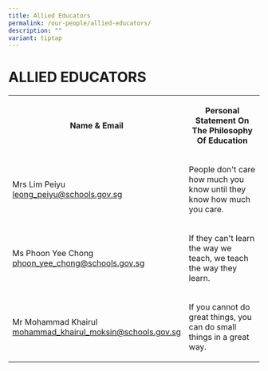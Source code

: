 ```yaml
---
title: Allied Educators
permalink: /our-people/allied-educators/
description: ""
variant: tiptap
---
```

<h1><strong>ALLIED EDUCATORS</strong></h1>
<table style="minWidth: 50px">
<colgroup>
<col>
<col>
</colgroup>
<tbody>
<tr>
<th rowspan="1" colspan="1">
<p>Name &amp; Email</p>
</th>
<th rowspan="1" colspan="1">
<p>Personal Statement On The Philosophy Of Education</p>
</th>
</tr>
<tr>
<td rowspan="1" colspan="1">
<p>Mrs Lim Peiyu
<br><a href="mailto:leong_peiyu@schools.gov.sg" rel="noopener noreferrer nofollow" target="_blank">leong_peiyu@schools.gov.sg</a>
</p>
</td>
<td rowspan="1" colspan="1">
<p>People don't care how much you know until they know how much you care.</p>
</td>
</tr>
<tr>
<td rowspan="1" colspan="1">
<p>Ms Phoon Yee Chong
<br><a href="mailto:phoon_yee_chong@schools.gov.sg" rel="noopener noreferrer nofollow" target="_blank">phoon_yee_chong@schools.gov.sg</a>
</p>
</td>
<td rowspan="1" colspan="1">
<p>If they can't learn the way we teach, we teach the way they learn.</p>
</td>
</tr>
<tr>
<td rowspan="1" colspan="1">
<p>Mr Mohammad Khairul
<br><a href="mailto:mohammad_khairul_moksin@schools.gov.sg" rel="noopener noreferrer nofollow" target="_blank">mohammad_khairul_moksin@schools.gov.sg</a>
</p>
</td>
<td rowspan="1" colspan="1">
<p>If you cannot do great things, you can do small things in a great way.</p>
</td>
</tr>
</tbody>
</table>
<p></p>